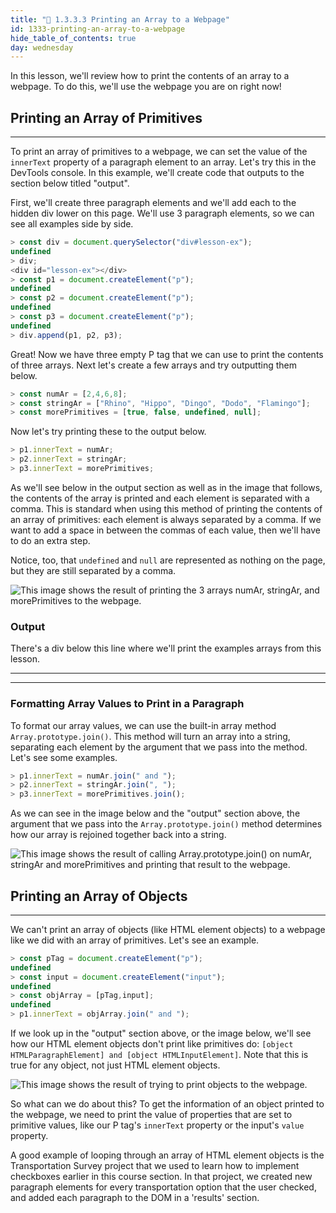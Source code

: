 ```yaml
---
title: "📓 1.3.3.3 Printing an Array to a Webpage"
id: 1333-printing-an-array-to-a-webpage
hide_table_of_contents: true
day: wednesday
---
```


In this lesson, we'll review how to print the contents of an array to a webpage. To do this, we'll use the webpage you are on right now! 

## Printing an Array of Primitives
---

To print an array of primitives to a webpage, we can set the value of the `innerText` property of a paragraph element to an array. Let's try this in the DevTools console. In this example, we'll create code that outputs to the section below titled "output".

First, we'll create three paragraph elements and we'll add each to the hidden div lower on this page. We'll use 3 paragraph elements, so we can see all examples side by side.

```js
> const div = document.querySelector("div#lesson-ex");
undefined
> div;
<div id="lesson-ex"></div>
> const p1 = document.createElement("p");
undefined
> const p2 = document.createElement("p");
undefined
> const p3 = document.createElement("p");
undefined
> div.append(p1, p2, p3);
```

Great! Now we have three empty P tag that we can use to print the contents of three arrays. Next let's create a few arrays and try outputting them below. 

```js
> const numAr = [2,4,6,8];
> const stringAr = ["Rhino", "Hippo", "Dingo", "Dodo", "Flamingo"];
> const morePrimitives = [true, false, undefined, null];
```

Now let's try printing these to the output below. 

```js
> p1.innerText = numAr;
> p2.innerText = stringAr;
> p3.innerText = morePrimitives;
```

As we'll see below in the output section as well as in the image that follows, the contents of the array is printed and each element is separated with a comma. This is standard when using this method of printing the contents of an array of primitives: each element is always separated by a comma. If we want to add a space in between the commas of each value, then we'll have to do an extra step.

Notice, too, that `undefined` and `null` are represented as nothing on the page, but they are still separated by a comma. 

![This image shows the result of printing the 3 arrays `numAr`, `stringAr`, and `morePrimitives` to the webpage.](https://learnhowtoprogram.s3.us-west-2.amazonaws.com/INTRO/week3-branching-looping-arrays/printing-array-to-page.png)

### Output

There's a div below this line where we'll print the examples arrays from this lesson.

---

<div id="lesson-ex"></div>

---

### Formatting Array Values to Print in a Paragraph

To format our array values, we can use the built-in array method `Array.prototype.join()`. This method will turn an array into a string, separating each element by the argument that we pass into the method. Let's see some examples.


```js
> p1.innerText = numAr.join(" and ");
> p2.innerText = stringAr.join(", ");
> p3.innerText = morePrimitives.join();
```

As we can see in the image below and the "output" section above, the argument that we pass into the `Array.prototype.join()` method determines how our array is rejoined together back into a string.

![This image shows the result of calling `Array.prototype.join()` on `numAr`, `stringAr` and `morePrimitives` and printing that result to the webpage.](https://learnhowtoprogram.s3.us-west-2.amazonaws.com/INTRO/week3-branching-looping-arrays/using-array-join-method.png)

## Printing an Array of Objects
---

We can't print an array of objects (like HTML element objects) to a webpage like we did with an array of primitives. Let's see an example. 

```js
> const pTag = document.createElement("p");
undefined
> const input = document.createElement("input");
undefined
> const objArray = [pTag,input];
undefined
> p1.innerText = objArray.join(" and ");
```

If we look up in the "output" section above, or the image below, we'll see how our HTML element objects don't print like primitives do: `[object HTMLParagraphElement] and [object HTMLInputElement]`. Note that this is true for any object, not just HTML element objects.

![This image shows the result of trying to print objects to the webpage.](https://learnhowtoprogram.s3.us-west-2.amazonaws.com/INTRO/week3-branching-looping-arrays/printing-array-of-objects.png)

So what can we do about this? To get the information of an object printed to the webpage, we need to print the value of properties that are set to primitive values, like our P tag's `innerText` property or the input's `value` property.

A good example of looping through an array of HTML element objects is the Transportation Survey project that we used to learn how to implement checkboxes earlier in this course section. In that project, we created new paragraph elements for every transportation option that the user checked, and added each paragraph to the DOM in a 'results' section.

